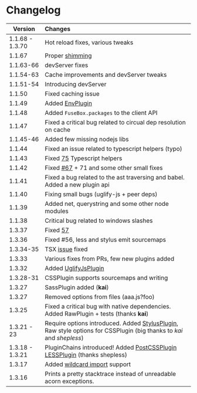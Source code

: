 # Changelog


| Version         | Changes                 |
| ---------------------- |:-----------------------------| 
| 1.1.68 - 1.3.70   | Hot reload fixes, various tweaks
| 1.1.67            | Proper [shimming](http://fuse-box.org/#shimming) 
| 1.1.63-66         | devServer fixes
| 1.1.54-63         | Cache improvements and devServer tweaks
| 1.1.51-54         | Introducing devServer
| 1.1.50            | Fixed caching issue
| 1.1.49            | Added [EnvPlugin](#envplugin)
| 1.1.48            | Added `FuseBox.packages` to the client API
| 1.1.47            | Fixed a critical bug related to circual dep resolution on cache
| 1.1.45-46         | Added few missing nodejs libs
| 1.1.44            | Fixed an issue related to typescript helpers (typo)
| 1.1.43            | Fixed [75](https://github.com/fuse-box/fuse-box/issues/75) Typescript helpers
| 1.1.42            | Fixed [#67](https://github.com/fuse-box/fuse-box/issues/67) + 71 and some other small fixes
| 1.1.41            | Fixed a bug related to the ast traversing and babel. Added a new plugin api
| 1.1.40            | Fixing small bugs (uglify-js + peer deps)
| 1.1.39            | Added net, querystring and some other node modules
| 1.1.38            | Critical bug related to windows slashes
| 1.3.37            | Fixed [57](https://github.com/fuse-box/fuse-box/issues/57)
| 1.3.36            | Fixed #56, less and stylus emit sourcemaps
| 1.3.34-35            | TSX [issue](https://github.com/fuse-box/fuse-box/issues/46) fixed
| 1.3.33            | Various fixes from PRs, few new plugins added
| 1.3.32            | Added [UglifyJsPlugin](#uglifyjsplugin)
| 1.3.28-31         | CSSPlugin supports sourcemaps and writing
| 1.3.27            | SassPlugin added (__kai__)
| 1.3.27            | Removed options from files (aaa.js?foo)
| 1.3.25            | Fixed a critical bug with native dependencies. Added RawPlugin + tests (thanks __kai__) |
| 1.3.21 - 23         | Require options introduced. Added [StylusPlugin](#stylusplugin), Raw style options for CSSPlugin (big thanks to _kai_ and _shepless_) |
| 1.3.18 - 1.3.21     | PluginChains introduced! Added [PostCSSPlugin](#postcssplugin) [LESSPlugin](#lessplugin) (thanks shepless) |
| 1.3.17            | Added [wildcard import](#wildcard-import) support |
| 1.3.16            |Prints a pretty stacktrace instead of unreadable acorn exceptions.|

